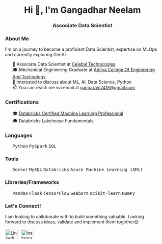 <h1 align="center">Hi 👋, I'm Gangadhar Neelam</h1>
<h3 align="center">Associate Data Scientist</h3>

<h3 align="left">About Me</h3>

<p align="left">
  I'm on a journey to become a proficient Data Scientist, expertise on MLOps and currently exploring GenAI.
</p>

<ul>
  
  🌱 Associate Data Scientist at [Celebal Technologies](https://celebaltech.com/)<br>
  🎓 Mechanical Engineering Graduate at [Aditya College Of Engineering And Technology](http://www.acet.ac.in/)<br>
  💬 Interested to discuss about ML, AI, Data Science, Python<br>
  📫 You can reach me via email at <a href="mailto:gangaram7418@gmail.com">gangaram7418@gmail.com</a><br>
</ul>


<h3 align="left">Certifications</h3>
<ul>
<p align="left">
  
🎓 [Databricks Certified Machine Learning Professional](https://credentials.databricks.com/5c47b231-e46e-4635-b5fa-b3299cc02f99)<br>
🎓 Databricks Lakehouse Fundamentals<br>
</p>
</ul>

<h3 align="left">Languages</h3>
<ul>
<p align="left">
  <kbd>Python</kbd> <kbd>PySpark</kbd> <kbd>SQL</kbd>
</p>
</ul>


<h3 align="left">Tools</h3>
<ul>
<p align="left">
  <kbd>Docker</kbd> <kbd>MySQL</kbd> <kbd>Databricks</kbd> <kbd>Azure Machine Learning (AML)</kbd>
</p>
</ul>
<h3 align="left">Libraries/Frameworks</h3>
<ul>
<p align="left">
  <kbd>Pandas</kbd> <kbd>Flask</kbd> <kbd>TensorFlow</kbd> <kbd>Seaborn</kbd> <kbd>scikit-learn</kbd> <kbd>NumPy</kbd>
</p>
</ul>

<h3 align="left">Let's Connect!</h3>
<p align="left">
  I am looking to colloborate with to build something valuable. Looking forward to discuss ideas, validate and implement them together😊<br>
  <br>
<a href="https://www.linkedin.com/in/gangadhar-neelam/" target="_blank" rel="noreferrer"><img src="https://raw.githubusercontent.com/rahuldkjain/github-profile-readme-generator/master/src/images/icons/Social/linked-in-alt.svg" alt="LinkedIn" height="30" width="40" /></a>&nbsp;&nbsp;
<a href="https://instagram.com/ganga_ram_gr?utm_source=qr&igshid=MzNlNGNkZWQ4Mg==" target="_blank" rel="noreferrer"><img src="https://raw.githubusercontent.com/rahuldkjain/github-profile-readme-generator/master/src/images/icons/Social/instagram.svg" alt="Instagram" height="30" width="40" /></a>
</p>
